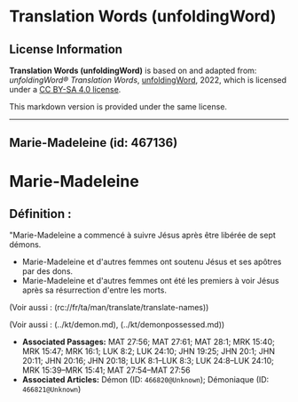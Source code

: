 # Translation Words (unfoldingWord)

## License Information

**Translation Words (unfoldingWord)** is based on and adapted from: _unfoldingWord® Translation Words_, [unfoldingWord](https://unfoldingword.org/utw), 2022, which is licensed under a [CC BY-SA 4.0 license](https://creativecommons.org/licenses/by-sa/4.0/legalcode.en).

This markdown version is provided under the same license.



--------------------------------

## Marie-Madeleine (id: 467136)

Marie\-Madeleine
================

Définition :
------------

"Marie\-Madeleine a commencé à suivre Jésus après être libérée de sept démons.

* Marie\-Madeleine et d'autres femmes ont soutenu Jésus et ses apôtres par des dons.
* Marie\-Madeleine et d'autres femmes ont été les premiers à voir Jésus après sa résurrection d'entre les morts.

(Voir aussi : (rc://fr/ta/man/translate/translate\-names))

(Voir aussi : (../kt/demon.md), (../kt/demonpossessed.md))

* **Associated Passages:** MAT 27:56; MAT 27:61; MAT 28:1; MRK 15:40; MRK 15:47; MRK 16:1; LUK 8:2; LUK 24:10; JHN 19:25; JHN 20:1; JHN 20:11; JHN 20:16; JHN 20:18; LUK 8:1–LUK 8:3; LUK 24:8–LUK 24:10; MRK 15:39–MRK 15:41; MAT 27:54–MAT 27:56
* **Associated Articles:** Démon (ID: `466820@Unknown`); Démoniaque (ID: `466821@Unknown`)

